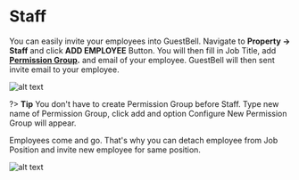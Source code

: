 # Staff
You can easily invite your employees into GuestBell. Navigate to **Property -> Staff** and click **ADD EMPLOYEE** Button. You will then fill in Job Title, add **[Permission Group](permissions.md).** and email of your employee.
GuestBell will then sent invite email to your employee. 

![alt text](https://static.guestbell.com/img/docs/overview/staff.jpg)

?> **Tip** You don't have to create Permission Group before Staff. Type new name of Permission Group, click add and option Configure New Permission Group will appear.

Employees come and go. That's why you can detach employee from Job Position and invite new employee for same position.

![alt text](https://static.guestbell.com/img/docs/overview/staff1.jpg)

